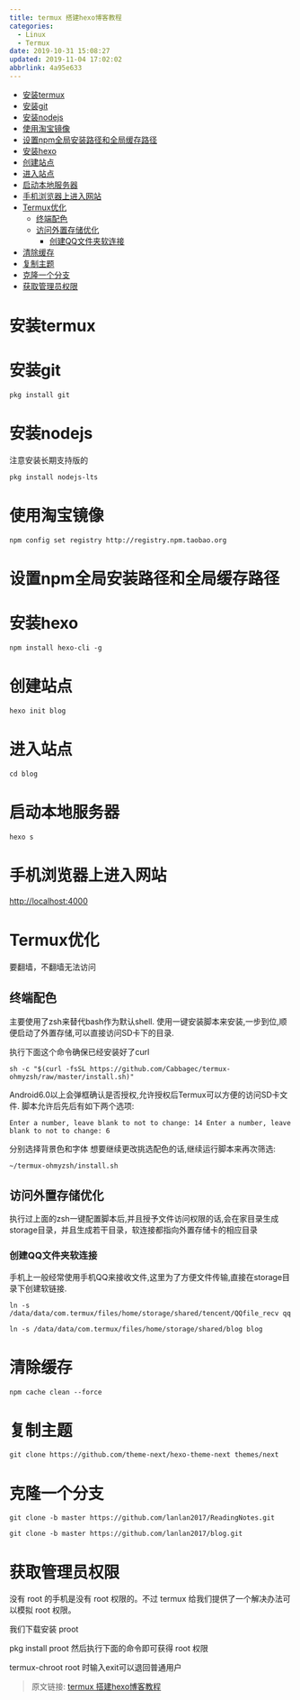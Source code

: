```yaml
---
title: termux 搭建hexo博客教程
categories: 
  - Linux
  - Termux
date: 2019-10-31 15:08:27
updated: 2019-11-04 17:02:02
abbrlink: 4a95e633
---
```

- [安装termux](/blog/4a95e633/#安装termux)
- [安装git](/blog/4a95e633/#安装git)
- [安装nodejs](/blog/4a95e633/#安装nodejs)
- [使用淘宝镜像](/blog/4a95e633/#使用淘宝镜像)
- [设置npm全局安装路径和全局缓存路径](/blog/4a95e633/#设置npm全局安装路径和全局缓存路径)
- [安装hexo](/blog/4a95e633/#安装hexo)
- [创建站点](/blog/4a95e633/#创建站点)
- [进入站点](/blog/4a95e633/#进入站点)
- [启动本地服务器](/blog/4a95e633/#启动本地服务器)
- [手机浏览器上进入网站](/blog/4a95e633/#手机浏览器上进入网站)
- [Termux优化](/blog/4a95e633/#Termux优化)
    - [终端配色](/blog/4a95e633/#终端配色)
    - [访问外置存储优化](/blog/4a95e633/#访问外置存储优化)
        - [创建QQ文件夹软连接](/blog/4a95e633/#创建QQ文件夹软连接)
- [清除缓存](/blog/4a95e633/#清除缓存)
- [复制主题](/blog/4a95e633/#复制主题)
- [克隆一个分支](/blog/4a95e633/#克隆一个分支)
- [获取管理员权限](/blog/4a95e633/#获取管理员权限)

<!--more-->
<script src="https://cdn.bootcss.com/jquery/3.4.0/jquery.slim.min.js"></script>
<script>$(document).ready(function () {$(".post-body > ul:nth-child(1)").hide();});</script>

<!--end-->
# 安装termux
# 安装git
```shell
pkg install git
```
# 安装nodejs
注意安装长期支持版的
```shell
pkg install nodejs-lts
```
# 使用淘宝镜像
```shell
npm config set registry http://registry.npm.taobao.org
```
# 设置npm全局安装路径和全局缓存路径
# 安装hexo
```shell
npm install hexo-cli -g
```
# 创建站点
```shell
hexo init blog
```
# 进入站点
```shell
cd blog
```
# 启动本地服务器
```shell
hexo s
```
# 手机浏览器上进入网站
[http://localhost:4000](http://localhost:4000)

# Termux优化
要翻墙，不翻墙无法访问
## 终端配色
主要使用了zsh来替代bash作为默认shell.
使用一键安装脚本来安装,一步到位,顺便启动了外置存储,可以直接访问SD卡下的目录.

执行下面这个命令确保已经安装好了curl
```shell
sh -c "$(curl -fsSL https://github.com/Cabbagec/termux-ohmyzsh/raw/master/install.sh)" 
```
Android6.0以上会弹框确认是否授权,允许授权后Termux可以方便的访问SD卡文件.
脚本允许后先后有如下两个选项:
```shell
Enter a number, leave blank to not to change: 14 Enter a number, leave blank to not to change: 6
```
分别选择背景色和字体
想要继续更改挑选配色的话,继续运行脚本来再次筛选:
```shell
~/termux-ohmyzsh/install.sh
```
## 访问外置存储优化

执行过上面的zsh一键配置脚本后,并且授予文件访问权限的话,会在家目录生成storage目录，并且生成若干目录，软连接都指向外置存储卡的相应目录
### 创建QQ文件夹软连接
手机上一般经常使用手机QQ来接收文件,这里为了方便文件传输,直接在storage目录下创建软链接.
```shell
ln -s /data/data/com.termux/files/home/storage/shared/tencent/QQfile_recv qq
```
```shell
ln -s /data/data/com.termux/files/home/storage/shared/blog blog
```
# 清除缓存
```shell
npm cache clean --force
```
# 复制主题
```shell
git clone https://github.com/theme-next/hexo-theme-next themes/next
```
# 克隆一个分支
```shell
git clone -b master https://github.com/lanlan2017/ReadingNotes.git
```
```shell
git clone -b master https://github.com/lanlan2017/blog.git
```
# 获取管理员权限
没有 root 的手机是没有 root 权限的。不过 termux 给我们提供了一个解决办法可以模拟 root 权限。

我们下载安装 proot

pkg install proot
然后执行下面的命令即可获得 root 权限

termux-chroot
root 时输入exit可以退回普通用户

>原文链接: [termux 搭建hexo博客教程](https://lanlan2017.github.io/blog/4a95e633/)
